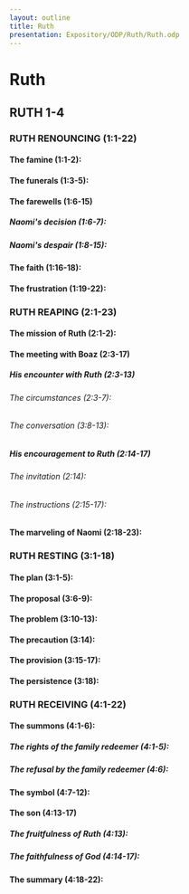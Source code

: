 ```yaml
---
layout: outline
title: Ruth
presentation: Expository/ODP/Ruth/Ruth.odp
---
```

# Ruth
## RUTH 1-4
### RUTH RENOUNCING (1:1-22) 
####  The famine (1:1-2): 
####  The funerals (1:3-5): 
####  The farewells (1:6-15) 
#####  Naomi\'s decision (1:6-7): 
#####  Naomi\'s despair (1:8-15): 
####  The faith (1:16-18): 
####  The frustration (1:19-22): 
### RUTH REAPING (2:1-23) 
####  The mission of Ruth (2:1-2): 
####  The meeting with Boaz (2:3-17) 
#####  His encounter with Ruth (2:3-13) 
######  The circumstances (2:3-7): 
######  The conversation (3:8-13): 
#####  His encouragement to Ruth (2:14-17) 
######  The invitation (2:14): 
######  The instructions (2:15-17): 
####  The marveling of Naomi (2:18-23): 
### RUTH RESTING (3:1-18) 
####  The plan (3:1-5): 
####  The proposal (3:6-9): 
####  The problem (3:10-13): 
####  The precaution (3:14): 
####  The provision (3:15-17): 
####  The persistence (3:18): 
### RUTH RECEIVING (4:1-22) 
####  The summons (4:1-6): 
#####  The rights of the family redeemer (4:1-5): 
#####  The refusal by the family redeemer (4:6): 
####  The symbol (4:7-12): 
####  The son (4:13-17) 
#####  The fruitfulness of Ruth (4:13): 
#####  The faithfulness of God (4:14-17): 
####  The summary (4:18-22): 
